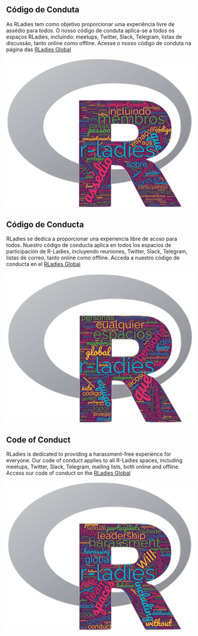 ## Código de Conduta

As RLadies tem como objetivo proporcionar uma experiência livre de assédio para todos. O nosso código de conduta aplica-se a todos os espaços RLadies, incluindo: meetups, Twitter, Slack, Telegram, listas de discussão, tanto online como offline. Acesse o nosso código de conduta na página das [RLadies Global](https://guide.rladies.org/about/coc/#portuguese)

<img src="rladies_conduta_portugues.png">

## Código de Conducta 

RLadies se dedica a proporcionar una experiencia libre de acoso para todos. Nuestro código de conducta aplica en todos los espacios de participación de R-Ladies, incluyendo reuniones, Twitter, Slack, Telegram, listas de correo, tanto online como offline. Acceda a nuestro código de conducta en el [RLadies Global](https://guide.rladies.org/about/coc/#spanish)

<img src="rladies_conducta_espanhol.png">

## Code of Conduct

RLadies is dedicated to providing a harassment-free experience for everyone. Our code of conduct applies to all R-Ladies spaces, including meetups, Twitter, Slack, Telegram, mailing lists, both online and offline. Access our code of conduct on the [RLadies Global](https://guide.rladies.org/about/coc/#english)

<img src="rladies_conduct_english.png">
